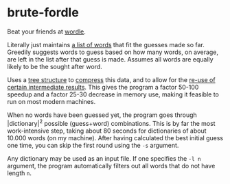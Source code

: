 # brute-fordle
Beat your friends at [wordle](https://www.nytimes.com/games/wordle/index.html).

Literally just maintains [a list of words](include/solver.h#L39) that fit the guesses made so far.
Greedily suggests words to guess based on how many words, on average, are left in the list after that 
guess is made. Assumes all words are equally likely to be the sought after word.

Uses a [tree structure](include/evaltree.h) to [compress](src/evaltree.cc#L157) this data, and to 
allow for the [re-use of certain intermediate results](src/evaltree.cc#L172). This gives the program a 
factor 50-100 speedup and a factor 25-30 decrease in memory use, making it feasible to run on most modern machines.

When no words have been guessed yet, the program goes through |dictionary|<sup>2</sup> possible (guess+word)
combinations. This is by far the most work-intensive step, taking about 80 seconds for dictionaries of about 
10.000 words (on my machine). After having calculated the best initial guess one time, you can skip the first 
round using the `-s` argument.

Any dictionary may be used as an input file. If one specifies the `-l n` argument, the program automatically 
filters out all words that do not have length `n`.
